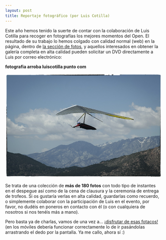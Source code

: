 ```yaml
---
layout: post
title: Reportaje fotográfico (por Luis Cotilla)
---
```


Este año hemos tenido la suerte de contar con la colaboración de Luis Cotilla para recoger en fotografías los mejores momentos del Open. El resultado de su trabajo lo hemos colgado con calidad normal (web) en la página, dentro de [la sección de fotos](/gallery.html), y aquellos interesados en obtener la galería completa en alta calidad pueden solicitar un DVD directamente a Luis por correo electrónico:

<div class="center_wrapper">
  <p>
    <strong>fotogr</strong><strong>afia arro</strong><strong>ba</strong><strong> luisco</strong><strong>tilla pun</strong><strong>to com</strong>
  </p>
</div>


<div class="center_wrapper">
  <div class="poster">
<img src="/images/gallery/0116.JPG" alt="Despegando Dani Martín Mota, segundo clasificado del II Open de Pedro Bernardo" title="Despegando Dani Martín Mata, segundo clasificado del II Open de Pedro Bernardo"/>
  </div>
</div>

Se trata de una colección de **más de 180 fotos** con todo tipo de instantes en el despegue así como de la cena de clausura y la ceremonia de entrega de trofeos. Si os gustaría verlas en alta calidad, guardarlas como recuerdo, o simplemente colaborar con la participación de Luis en el evento, por favor, no dudéis en poneros en contacto con él (o con cualquiera de nosotros si nos tenéis más a mano).

Pero basta ya de charlas, vamos de una vez a... [¡disfrutar de esas fotacos!](/gallery.html) (en los móviles debería funcionar correctamente lo de ir pasándolas arrastrando el dedo por la pantalla. Ya me callo, ahora sí :)


